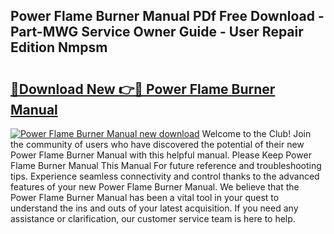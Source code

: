 ## Power Flame Burner Manual PDf Free Download - Part-MWG Service Owner Guide - User Repair Edition Nmpsm

# <h2><a href="http://bc44101.oget.top/?id=Power+Flame+Burner+Manual">🔗Download New 👉🔴 Power Flame Burner Manual</a></h2>

[![Power Flame Burner Manual new download](https://i.imgur.com/5g1atiW.png)](http://bc44101.oget.top/?id=Power+Flame+Burner+Manual)
Welcome to the Club! Join the community of users who have discovered the potential of their new Power Flame Burner Manual with this helpful manual. Please Keep Power Flame Burner Manual This Manual For future reference and troubleshooting tips. Experience seamless connectivity and control thanks to the advanced features of your new Power Flame Burner Manual. We believe that the Power Flame Burner Manual has been a vital tool in your quest to understand the ins and outs of your latest acquisition. If you need any assistance or clarification, our customer service team is here to help.
